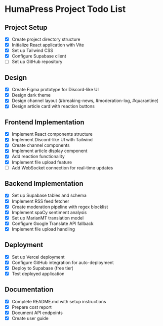 # HumaPress Project Todo List

## Project Setup
- [x] Create project directory structure
- [x] Initialize React application with Vite
- [x] Set up Tailwind CSS
- [x] Configure Supabase client
- [ ] Set up GitHub repository

## Design
- [x] Create Figma prototype for Discord-like UI
- [x] Design dark theme
- [x] Design channel layout (#breaking-news, #moderation-log, #quarantine)
- [x] Design article card with reaction buttons

## Frontend Implementation
- [x] Implement React components structure
- [x] Implement Discord-like UI with Tailwind
- [x] Create channel components
- [x] Implement article display component
- [x] Add reaction functionality
- [x] Implement file upload feature
- [ ] Add WebSocket connection for real-time updates

## Backend Implementation
- [x] Set up Supabase tables and schema
- [x] Implement RSS feed fetcher
- [x] Create moderation pipeline with regex blocklist
- [x] Implement spaCy sentiment analysis
- [x] Set up MarianMT translation model
- [x] Configure Google Translate API fallback
- [x] Implement file upload handling

## Deployment
- [x] Set up Vercel deployment
- [x] Configure GitHub integration for auto-deployment
- [x] Deploy to Supabase (free tier)
- [x] Test deployed application

## Documentation
- [x] Complete README.md with setup instructions
- [x] Prepare cost report
- [x] Document API endpoints
- [x] Create user guide

